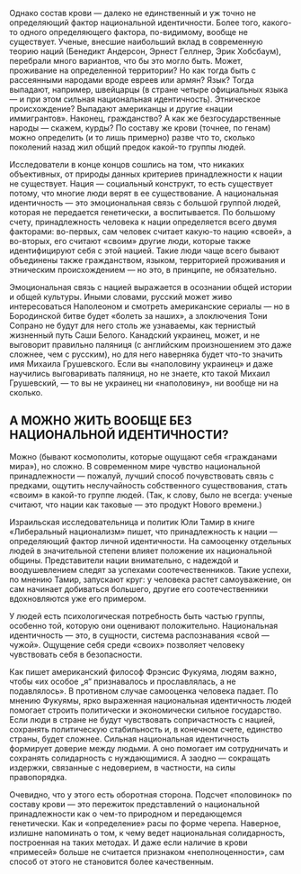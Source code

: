 Однако состав крови — далеко не единственный и уж точно не определяющий фактор национальной идентичности. Более того, какого-то одного определяющего фактора, по-видимому, вообще не существует. Ученые, внесшие наибольший вклад в современную теорию наций (Бенедикт Андерсон, Эрнест Геллнер, Эрик Хобсбаум), перебрали много вариантов, что бы это могло быть. Может, проживание на определенной территории? Но как тогда быть с рассеянными народами вроде евреев или армян? Язык? Тогда выпадают, например, швейцарцы (в стране четыре официальных языка — и при этом сильная национальная идентичность). Этническое происхождение? Выпадают американцы и другие «нации иммигрантов». Наконец, гражданство? А как же безгосударственные народы — скажем, курды? По составу же крови (точнее, по генам) можно определить (и то лишь примерно) разве что то, сколько поколений назад жил общий предок какой-то группы людей.

Исследователи в конце концов сошлись на том, что никаких объективных, от природы данных критериев принадлежности к нации не существует. Нация — социальный конструкт, то есть существует потому, что многие люди верят в ее существование. А национальная идентичность — это эмоциональная связь с большой группой людей, которая не передается генетически, а воспитывается. По большому счету, принадлежность человека к нации определяется всего двумя факторами: во-первых, сам человек считает какую-то нацию «своей», а во-вторых, его считают «своим» другие люди, которые также идентифицируют себя с этой нацией. Такие люди чаще всего бывают объединены также гражданством, языком, территорией проживания и этническим происхождением — но это, в принципе, не обязательно.

Эмоциональная связь с нацией выражается в осознании общей истории и общей культуры. Иными словами, русский может живо интересоваться Наполеоном и смотреть американские сериалы — но в Бородинской битве будет «болеть за наших», а злоключения Тони Сопрано не будут для него столь же узнаваемы, как тернистый жизненный путь Саши Белого. Канадский украинец, может, и не выговорит правильно паляниця (с английским произношением это даже сложнее, чем с русским), но для него наверняка будет что-то значить имя Михаила Грушевского. Если вы «наполовину украинец» и даже научились выговаривать паляниця, но не знаете, кто такой Михаил Грушевский, — то вы не украинец ни «наполовину», ни вообще ни на сколько.

## А МОЖНО ЖИТЬ ВООБЩЕ БЕЗ НАЦИОНАЛЬНОЙ ИДЕНТИЧНОСТИ?
Можно (бывают космополиты, которые ощущают себя «гражданами мира»), но сложно. В современном мире чувство национальной принадлежности — пожалуй, лучший способ почувствовать связь с предками, ощутить неслучайность собственного существования, стать «своим» в какой-то группе людей. (Так, к слову, было не всегда: ученые считают, что нации как таковые — это продукт Нового времени.)

Израильская исследовательница и политик Юли Тамир в книге «Либеральный национализм» пишет, что принадлежность к нации — определяющий фактор личной идентичности. На самооценку отдельных людей в значительной степени влияет положение их национальной общины. Представители нации внимательно, с надеждой и воодушевлением следят за успехами соотечественников. Такие успехи, по мнению Тамир, запускают круг: у человека растет самоуважение, он сам начинает добиваться большего, другие его соотечественники вдохновляются уже его примером.

У людей есть психологическая потребность быть частью группы, особенно той, которую они оценивают положительно. Национальная идентичность — это, в сущности, система распознавания «свой — чужой». Ощущение себя среди «своих» позволяет человеку чувствовать себя в безопасности.

Как пишет американский философ Фрэнсис Фукуяма, людям важно, чтобы «их особое „я“ признавалось и прославлялась, а не подавлялось». В противном случае самооценка человека падает. По мнению Фукуямы, ярко выраженная национальная идентичность людей помогает строить политически и экономически сильное государство. Если люди в стране не будут чувствовать сопричастность с нацией, сохранять политическую стабильность и, в конечном счете, единство страны, будет сложнее. Сильная национальная идентичность формирует доверие между людьми. А оно помогает им сотрудничать и сохранять солидарность с нуждающимися. А заодно — сокращать издержки, связанные с недоверием, в частности, на силы правопорядка.

Очевидно, что у этого есть оборотная сторона. Подсчет «половинок» по составу крови — это пережиток представлений о национальной принадлежности как о чем-то природном и передающемся генетически. Как и «определение» расы по форме черепа. Наверное, излишне напоминать о том, к чему ведет национальная солидарность, построенная на таких методах. И даже если наличие в крови «примесей» больше не считается признаком «неполноценности», сам способ от этого не становится более качественным.
